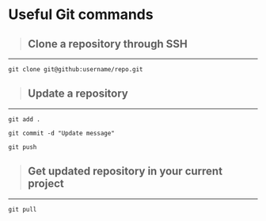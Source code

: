 # Useful Git commands

> ## Clone a repository through SSH
----------


`git clone git@github:username/repo.git`



> ## Update a repository
----------

`git add .`

`git commit -d "Update message"`

`git push`

> ## Get updated repository in your current project
----------

`git pull`